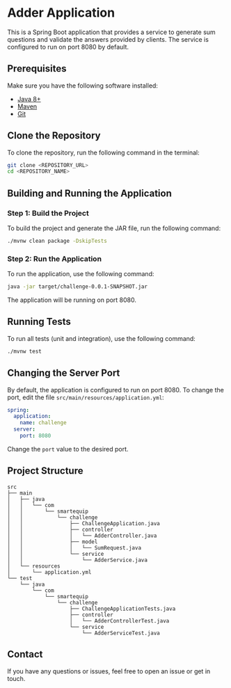 
# Adder Application

This is a Spring Boot application that provides a service to generate sum questions and validate the answers provided by clients. The service is configured to run on port 8080 by default.

## Prerequisites

Make sure you have the following software installed:

- [Java 8+](https://www.oracle.com/java/technologies/javase-jdk8-downloads.html)
- [Maven](https://maven.apache.org/)
- [Git](https://git-scm.com/)

## Clone the Repository

To clone the repository, run the following command in the terminal:

```sh
git clone <REPOSITORY_URL>
cd <REPOSITORY_NAME>
```

## Building and Running the Application

### Step 1: Build the Project

To build the project and generate the JAR file, run the following command:

```sh
./mvnw clean package -DskipTests
```

### Step 2: Run the Application

To run the application, use the following command:

```sh
java -jar target/challenge-0.0.1-SNAPSHOT.jar
```

The application will be running on port 8080.

## Running Tests

To run all tests (unit and integration), use the following command:

```sh
./mvnw test
```

## Changing the Server Port

By default, the application is configured to run on port 8080. To change the port, edit the file `src/main/resources/application.yml`:

```yaml
spring:
  application:
    name: challenge
  server:
    port: 8080
```

Change the `port` value to the desired port.

## Project Structure

```
src
├── main
│   ├── java
│   │   └── com
│   │       └── smartequip
│   │           └── challenge
│   │               ├── ChallengeApplication.java
│   │               ├── controller
│   │               │   └── AdderController.java
│   │               ├── model
│   │               │   └── SumRequest.java
│   │               └── service
│   │                   └── AdderService.java
│   └── resources
│       └── application.yml
└── test
    └── java
        └── com
            └── smartequip
                └── challenge
                    ├── ChallengeApplicationTests.java
                    ├── controller
                    │   └── AdderControllerTest.java
                    └── service
                        └── AdderServiceTest.java
```

## Contact

If you have any questions or issues, feel free to open an issue or get in touch.
